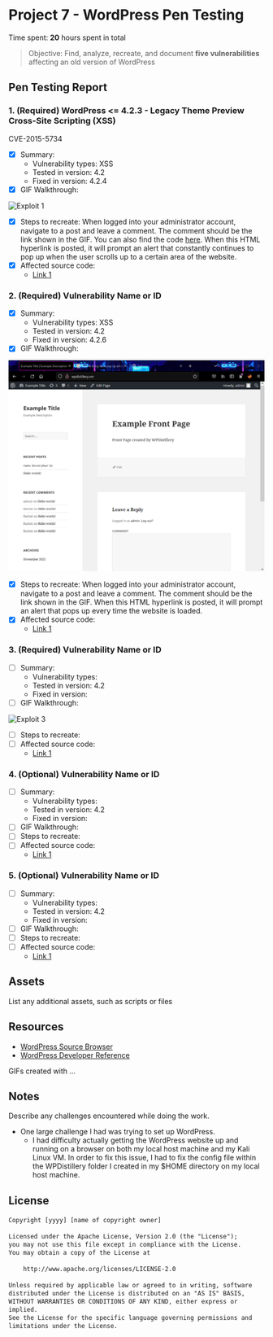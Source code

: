 # Project 7 - WordPress Pen Testing

Time spent: **20** hours spent in total

> Objective: Find, analyze, recreate, and document **five vulnerabilities** affecting an old version of WordPress

## Pen Testing Report

### 1. (Required) WordPress <= 4.2.3 - Legacy Theme Preview Cross-Site Scripting (XSS)
CVE-2015-5734
- [x] Summary: 
  - Vulnerability types: XSS
  - Tested in version: 4.2 
  - Fixed in version: 4.2.4
- [x] GIF Walkthrough: 
<img src="exploit_1.gif" alt="Exploit 1">

- [x] Steps to recreate: When logged into your administrator account, navigate to a post and leave a comment. The comment should be the link shown in the GIF. You can also find the code [here](exploit_1_code.txt). When this HTML hyperlink is posted, it will prompt an alert that constantly continues to pop up when the user scrolls up to a certain area of the website.
- [x] Affected source code:
  - [Link 1](https://core.trac.wordpress.org/changeset/33549/branches/4.2/src/wp-includes/theme.php)
  
 
### 2. (Required) Vulnerability Name or ID

- [x] Summary: 
  - Vulnerability types: XSS
  - Tested in version: 4.2
  - Fixed in version: 4.2.6
- [x] GIF Walkthrough: 
<img src="exploit_2.gif" alt="Exploit 2">

- [x] Steps to recreate: When logged into your administrator account, navigate to a post and leave a comment. The comment should be the link shown in the GIF. When this HTML hyperlink is posted, it will prompt an alert that pops up every time the website is loaded.
- [x] Affected source code:
  - [Link 1](https://core.trac.wordpress.org/changeset/36185/trunk/src/wp-includes/class-wp-theme.php)


### 3. (Required) Vulnerability Name or ID

- [ ] Summary: 
  - Vulnerability types:
  - Tested in version: 4.2
  - Fixed in version: 
- [ ] GIF Walkthrough: 
<img src="exploit_3.gif" alt="Exploit 3">

- [ ] Steps to recreate: 
- [ ] Affected source code:
  - [Link 1](https://core.trac.wordpress.org/browser/tags/version/src/source_file.php)


### 4. (Optional) Vulnerability Name or ID

- [ ] Summary: 
  - Vulnerability types:
  - Tested in version: 4.2
  - Fixed in version: 
- [ ] GIF Walkthrough: 
- [ ] Steps to recreate: 
- [ ] Affected source code:
  - [Link 1](https://core.trac.wordpress.org/browser/tags/version/src/source_file.php)


### 5. (Optional) Vulnerability Name or ID

- [ ] Summary: 
  - Vulnerability types:
  - Tested in version: 4.2
  - Fixed in version: 
- [ ] GIF Walkthrough: 
- [ ] Steps to recreate: 
- [ ] Affected source code:
  - [Link 1](https://core.trac.wordpress.org/browser/tags/version/src/source_file.php) 


## Assets

List any additional assets, such as scripts or files


## Resources

- [WordPress Source Browser](https://core.trac.wordpress.org/browser/)
- [WordPress Developer Reference](https://developer.wordpress.org/reference/)

GIFs created with  ...
<!-- Recommended GIF Tools:
[Kap](https://getkap.co/) for macOS
[ScreenToGif](https://www.screentogif.com/) for Windows
[peek](https://github.com/phw/peek) for Linux. -->


## Notes

Describe any challenges encountered while doing the work.
- One large challenge I had was trying to set up WordPress. 
  - I had difficulty actually getting the WordPress website up and running on a browser on both my local host machine and my Kali Linux VM. In order to fix this issue, I had to fix the config file within the WPDistillery folder I created in my $HOME directory on my local host machine. 


## License

    Copyright [yyyy] [name of copyright owner]

    Licensed under the Apache License, Version 2.0 (the "License");
    you may not use this file except in compliance with the License.
    You may obtain a copy of the License at

        http://www.apache.org/licenses/LICENSE-2.0

    Unless required by applicable law or agreed to in writing, software
    distributed under the License is distributed on an "AS IS" BASIS,
    WITHOUT WARRANTIES OR CONDITIONS OF ANY KIND, either express or implied.
    See the License for the specific language governing permissions and
    limitations under the License.
